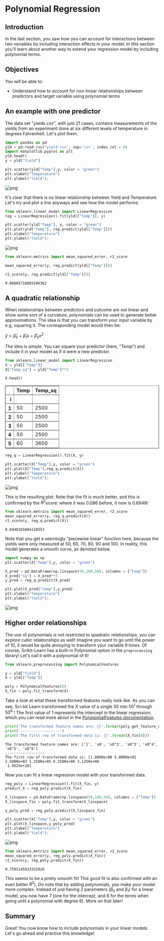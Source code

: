 
# Polynomial Regression

## Introduction

In the last section, you saw how you can account for interactions between two variables by including interaction effects in your model. In this section you'll learn about another way to extend your regression model by including polynomial terms.

## Objectives

You will be able to:

- Understand how to account for non-linear relationships between predictors and target variable using polynomial terms

## An example with one predictor

The data set "yields.csv", with just 21 cases, contains measurements of the yields from an experiment done at six different levels of temperature in degrees Fahrenheit. Let's plot them.


```python
import pandas as pd
yld = pd.read_csv("yield.csv", sep='\s+', index_col = 0)
import matplotlib.pyplot as plt
yld.head()
y = yld["Yield"]
```


```python
plt.scatter(yld["Temp"],y, color = "green")
plt.xlabel("Temperature")
plt.ylabel("Yield");
```


![png](index_files/index_8_0.png)


It's clear that there is no linear relationship between Yield and Temperature. Let's try and plot a line anyways and see how the model performs:


```python
from sklearn.linear_model import LinearRegression
reg = LinearRegression().fit(yld[["Temp"]], y)
```


```python
plt.scatter(yld["Temp"], y, color = "green")
plt.plot(yld["Temp"], reg.predict(yld[["Temp"]]))
plt.xlabel("Temperature")
plt.ylabel("Yield");
```


![png](index_files/index_11_0.png)



```python
from sklearn.metrics import mean_squared_error, r2_score

mean_squared_error(y, reg.predict(yld[["Temp"]]))

r2_score(y, reg.predict(yld[["Temp"]]))
```




    0.08605718085106362



## A quadratic relationship

When relationships between predictors and outcome are not linear and show some sort of a curvature, polynomials can be used to generate better approximations. The idea is that you can transform your input variable by e.g, squaring it. The corresponding model would then be:


$\hat y = \hat \beta_0 + \hat \beta_1x + \hat \beta_2 x^2$ 

The idea is simple. You can square your predictor (here, "Temp") and include it in your model as if it were a new predictor.


```python
from sklearn.linear_model import LinearRegression
X = yld[["Temp"]]
X["Temp_sq"] = yld["Temp"]**2

X.head()
```




<div>
<style scoped>
    .dataframe tbody tr th:only-of-type {
        vertical-align: middle;
    }

    .dataframe tbody tr th {
        vertical-align: top;
    }

    .dataframe thead th {
        text-align: right;
    }
</style>
<table border="1" class="dataframe">
  <thead>
    <tr style="text-align: right;">
      <th></th>
      <th>Temp</th>
      <th>Temp_sq</th>
    </tr>
    <tr>
      <th>i</th>
      <th></th>
      <th></th>
    </tr>
  </thead>
  <tbody>
    <tr>
      <th>1</th>
      <td>50</td>
      <td>2500</td>
    </tr>
    <tr>
      <th>2</th>
      <td>50</td>
      <td>2500</td>
    </tr>
    <tr>
      <th>3</th>
      <td>50</td>
      <td>2500</td>
    </tr>
    <tr>
      <th>4</th>
      <td>50</td>
      <td>2500</td>
    </tr>
    <tr>
      <th>5</th>
      <td>60</td>
      <td>3600</td>
    </tr>
  </tbody>
</table>
</div>




```python
reg_q = LinearRegression().fit(X, y)
```


```python
plt.scatter(X["Temp"],y, color = "green")
plt.plot(X["Temp"],reg_q.predict(X))
plt.xlabel("Temperature")
plt.ylabel("Yield");
```


![png](index_files/index_19_0.png)


This is the resulting plot. Note that the fit is much better, and this is confirmed by the $R^2$score: where it was 0.086 before, it now is 0.6948!


```python
from sklearn.metrics import mean_squared_error, r2_score
mean_squared_error(y, reg_q.predict(X))
r2_score(y, reg_q.predict(X))
```




    0.6948165884110553



Note that you get a seemingly "piecewise linear" function here,  because the yields were only measured at 50, 60, 70, 80, 90 and 100. In reality, this model generates a smooth curve, as denoted below.


```python
import numpy as np
plt.scatter(X["Temp"],y, color = "green")

X_pred = pd.DataFrame(np.linspace(50,100,50), columns = ["temp"])
X_pred["sq"] = X_pred**2 
y_pred = reg_q.predict(X_pred)

plt.plot(X_pred["temp"],y_pred)
plt.xlabel("Temperature")
plt.ylabel("Yield");
```


![png](index_files/index_23_0.png)


## Higher order relationships

The use of polynomials is not restricted to quadratic relationships, you can explore cubic relationships as well! Imagine you want to go until the power of 10, it would be quite annoying to transform your variable 9 times. Of course, Scikit-Learn has a built-in Polynomial option in the `preprocessing` library! Let's call it with a polynomial of 6!


```python
from sklearn.preprocessing import PolynomialFeatures

y = yld["Yield"]
X = yld[["Temp"]]

poly = PolynomialFeatures(6)
X_fin = poly.fit_transform(X)
```

Take a look at what these transformed features really look like. As you can see, Sci-kit Learn transformed the X value of a single 50 into  $50^1$ through $50^6$ ! The first value of 1 represents the intercept in the linear regression, which you can read more about in the [PolynomialFeatures documentation](https://scikit-learn.org/stable/modules/generated/sklearn.preprocessing.PolynomialFeatures.html).


```python
print('The transformed feature names are: {}'.format(poly.get_feature_names()))
print('------------------')
print('The first row of transformed data is: {}'.format(X_fin[0]))
```

    The transformed feature names are: ['1', 'x0', 'x0^2', 'x0^3', 'x0^4', 'x0^5', 'x0^6']
    ------------------
    The first row of transformed data is: [1.0000e+00 5.0000e+01 2.5000e+03 1.2500e+05 6.2500e+06 3.1250e+08
     1.5625e+10]


Now you can fit a linear regression model with your transformed data.


```python
reg_poly = LinearRegression().fit(X_fin, y)
predict_X = reg_poly.predict(X_fin)
```


```python
X_linspace = pd.DataFrame(np.linspace(50,100,50), columns = ["Temp"])
X_linspace_fin = poly.fit_transform(X_linspace)

y_poly_pred = reg_poly.predict(X_linspace_fin)
```


```python
plt.scatter(X["Temp"],y, color = "green")
plt.plot(X_linspace,y_poly_pred)
plt.xlabel("Temperature")
plt.ylabel("Yield");
```


![png](index_files/index_32_0.png)



```python
from sklearn.metrics import mean_squared_error, r2_score
mean_squared_error(y, reg_poly.predict(X_fin))
r2_score(y, reg_poly.predict(X_fin))
```




    0.7591145833332826



This seems to be a pretty smooth fit! This good fit is also confirmed with an even better $R^2$). Do note that by adding polynomials, you make your model more complex. Instead of just having 2 parameters ($\beta_0$ and $\beta_1$) for a linear model, you now have 7 (one for the intercept, and 6 for the terms when going until a polynomial with degree 6). More on that later!

## Summary

Great! You now know how to include polynomials in your linear models. Let's go ahead and practice this knowledge!
